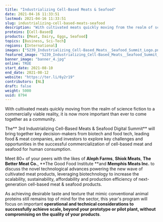 ```yaml
---
title: "Industrializing Cell-Based Meats & Seafood"
date: 2021-04-16 11:33:51
lastmod: 2021-04-16 11:33:51
slug: industrializing-cell-based-meats-seafood
description: "With cultivated meats quickly moving from the realm of science fiction to a commercially viable reality, it is now more important than ever to come together as a community.The 3rd Industrializing Cell-Based Meats & Seafood Digital Summit will bring together key decision-makers from biotech and food tech, leading food & meat companies, and investors to explore key challenges and opportunities in the successful commercialization of cell-based meat and seafood for human consumption."
proteins: [Cell-Based]
products: [Meat, Dairy, Eggs, Seafood]
topics: [Business, Sci-Tech]
regions: [International]
images: ["5239_Industrializing_Cell-Based_Meats__Seafood_Summit_Logo.png","banner_4.jpg"]
featured_image: "5239_Industrializing_Cell-Based_Meats__Seafood_Summit_Logo.png"
banner_image: "banner_4.jpg"
online: TRUE
start_date: 2021-08-10
end_date: 2021-08-12
website: "https://ter.li/6y2r19"
contributors: [NL]
draft: false
weight: 5000
uuid: 8794
---
```

With cultivated meats quickly moving from the realm of science fiction
to a commercially viable reality, it is now more important than ever to
come together as a community.

The** 3rd Industrializing Cell-Based Meats & Seafood Digital
Summit** will bring together key decision-makers from biotech and food
tech, leading food & meat companies, and investors to explore key
challenges and opportunities in the successful commercialization of
cell-based meat and seafood for human consumption.

Meet 80+ of your peers with the likes of **Aleph Farms**, **Shiok
Meats**, **The Better Meat Co.**, **The Good Food
Institute **and **Memphis Meats Inc.** to discuss the novel
technological advances powering the new wave of cultivated meat
products, leveraging biotechnology to increase the scalability,
sustainability, affordability and production efficiency of
next-generation cell-based meat & seafood products.

As achieving desirable taste and texture that mimic conventional animal
proteins still remains top of mind for the sector, this year's program
will focus on important **operational and technical considerations to
successfully achieve scale, beyond your prototype or pilot plant,
without compromising on the quality of your products**.
